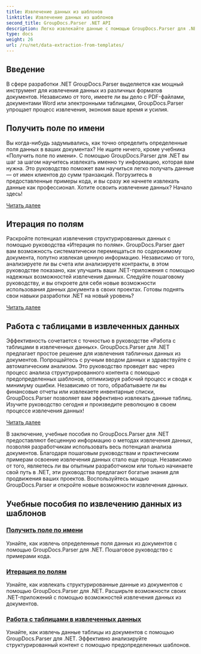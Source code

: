 ```yaml
---
title: Извлечение данных из шаблонов
linktitle: Извлечение данных из шаблонов
second_title: GroupDocs.Parser .NET API
description: Легко извлекайте данные с помощью GroupDocs.Parser для .NET. Научитесь извлекать определенные поля, перебирать данные и работать с таблицами в извлеченном содержимом.
type: docs
weight: 26
url: /ru/net/data-extraction-from-templates/
---
```


## Введение

В сфере разработки .NET GroupDocs.Parser выделяется как мощный инструмент для извлечения данных из различных форматов документов. Независимо от того, имеете ли вы дело с PDF-файлами, документами Word или электронными таблицами, GroupDocs.Parser упрощает процесс извлечения, экономя ваше время и усилия.

## Получить поле по имени

Вы когда-нибудь задумывались, как точно определить определенные поля данных в ваших документах? Не ищите ничего, кроме учебника «Получить поле по имени». С помощью GroupDocs.Parser для .NET вы шаг за шагом научитесь извлекать именно ту информацию, которая вам нужна. Это руководство поможет вам научиться легко получать данные — от имен клиентов до сумм транзакций. Погрузитесь в предоставленные примеры кода, и вы сразу же начнете извлекать данные как профессионал. Хотите освоить извлечение данных? Начало здесь!

[Читать далее](./get-field-by-name/)

## Итерация по полям

Раскройте потенциал извлечения структурированных данных с помощью руководства «Итерация по полям». GroupDocs.Parser дает вам возможность систематически перемещаться по содержимому документа, попутно извлекая ценную информацию. Независимо от того, анализируете ли вы счета или анализируете контракты, в этом руководстве показано, как улучшить ваши .NET-приложения с помощью надежных возможностей извлечения данных. Следуйте пошаговому руководству, и вы откроете для себя новые возможности использования данных документа в своих проектах. Готовы поднять свои навыки разработки .NET на новый уровень?

[Читать далее](./iterate-through-fields/)

## Работа с таблицами в извлеченных данных

Эффективность сочетается с точностью в руководстве «Работа с таблицами в извлеченных данных». GroupDocs.Parser для .NET предлагает простое решение для извлечения табличных данных из документов. Попрощайтесь с ручным вводом данных и здравствуйте с автоматическим анализом. Это руководство проведет вас через процесс анализа структурированного контента с помощью предопределенных шаблонов, оптимизируя рабочий процесс и сводя к минимуму ошибки. Независимо от того, обрабатываете ли вы финансовые отчеты или извлекаете инвентарные списки, GroupDocs.Parser позволяет вам эффективно извлекать данные таблиц. Изучите руководство сегодня и произведите революцию в своем процессе извлечения данных!

[Читать далее](./working-with-tables-in-extracted-data/)

В заключение, учебные пособия по GroupDocs.Parser для .NET предоставляют бесценную информацию о методах извлечения данных, позволяя разработчикам использовать весь потенциал анализа документов. Благодаря пошаговым руководствам и практическим примерам освоение извлечения данных стало еще проще. Независимо от того, являетесь ли вы опытным разработчиком или только начинаете свой путь в .NET, эти руководства предлагают богатые знания для продвижения ваших проектов. Воспользуйтесь мощью GroupDocs.Parser и откройте новые возможности извлечения данных.
## Учебные пособия по извлечению данных из шаблонов
### [Получить поле по имени](./get-field-by-name/)
Узнайте, как извлечь определенные поля данных из документов с помощью GroupDocs.Parser для .NET. Пошаговое руководство с примерами кода.
### [Итерация по полям](./iterate-through-fields/)
Узнайте, как извлекать структурированные данные из документов с помощью GroupDocs.Parser для .NET. Расширьте возможности своих .NET-приложений с помощью возможностей извлечения данных из документов.
### [Работа с таблицами в извлеченных данных](./working-with-tables-in-extracted-data/)
Узнайте, как извлечь данные таблицы из документов с помощью GroupDocs.Parser для .NET. Эффективно анализируйте структурированный контент с помощью предопределенных шаблонов.
